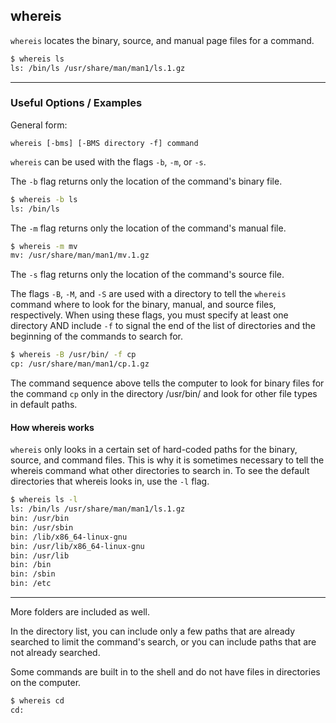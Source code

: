 whereis
-------

`whereis` locates the binary, source, and manual page files for a command.

~~~ bash
$ whereis ls
ls: /bin/ls /usr/share/man/man1/ls.1.gz
~~~

---

### Useful Options / Examples

General form:

`whereis [-bms] [-BMS directory -f] command`

`whereis` can be used with the flags `-b`, `-m`, or `-s`.

The `-b` flag returns only the location of the command's binary file.

~~~ bash
$ whereis -b ls
ls: /bin/ls
~~~

The `-m` flag returns only the location of the command's manual file.
~~~ bash
$ whereis -m mv
mv: /usr/share/man/man1/mv.1.gz
~~~

The `-s` flag returns only the location of the command's source file.

The flags `-B`, `-M`, and `-S` are used with a directory to tell the `whereis` command where to look for the binary, manual, and source files, respectively. When using these flags, you must specify at least one directory AND include `-f` to signal the end of the list of directories and the beginning of the commands to search for.

~~~bash
$ whereis -B /usr/bin/ -f cp
cp: /usr/share/man/man1/cp.1.gz
~~~

The command sequence above tells the computer to look for binary files for the command `cp` only in the directory /usr/bin/ and look for other file types in default paths.

#### How whereis works

`whereis` only looks in a certain set of hard-coded paths for the binary, source, and command files. This is why it is sometimes necessary to tell the whereis command what other directories to search in. To see the default directories that whereis looks in, use the `-l` flag.

~~~bash
$ whereis ls -l
ls: /bin/ls /usr/share/man/man1/ls.1.gz
bin: /usr/bin
bin: /usr/sbin
bin: /lib/x86_64-linux-gnu
bin: /usr/lib/x86_64-linux-gnu
bin: /usr/lib
bin: /bin
bin: /sbin
bin: /etc
~~~
---
More folders are included as well.

In the directory list, you can include only a few paths that are already searched to limit the command's search, or you can include paths that are not already searched.

Some commands are built in to the shell and do not have files in directories on the computer.

~~~bash
$ whereis cd
cd:
~~~
